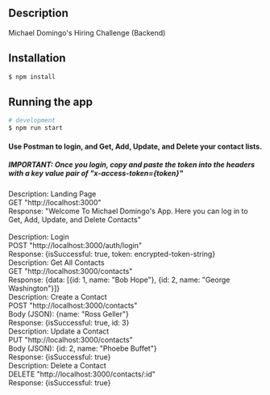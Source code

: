 ## Description

Michael Domingo's Hiring Challenge (Backend) 

## Installation

```bash
$ npm install
```

## Running the app

```bash
# development
$ npm run start


```

<h4>Use Postman to login, and Get, Add, Update, and Delete your contact lists.</h4> 
<h5>IMPORTANT: Once you login, copy and paste the token into the headers with a key value pair of "x-access-token={token}"</h5>

<div>Description: Landing Page</div>
<div>GET "http://localhost:3000"</div>
<div>Response: "Welcome To Michael Domingo's App. Here you can log in to Get, Add, Update, and Delete Contacts"
</div>

<br>

<div>Description: Login</div>
<div>POST "http://localhost:3000/auth/login"</div>
<div>Response: {isSuccessful: true, token: encrypted-token-string}</div>

<div>Description: Get All Contacts</div>
<div>GET "http://localhost:3000/contacts"</div>
<div>Response: {data: [{id: 1, name: "Bob Hope"}, {id: 2, name: "George Washington"}]}</div>

<div>Description: Create a Contact</div>
<div>POST "http://localhost:3000/contacts"</div>
<div>Body (JSON): {name: "Ross Geller"}</div>
<div>Response: {isSuccessful: true, id: 3}</div>

<div>Description: Update a Contact</div>
<div>PUT "http://localhost:3000/contacts"</div>
<div>Body (JSON): {id: 2, name: "Phoebe Buffet"}</div>
<div>Response: {isSuccessful: true}</div>

<div>Description: Delete a Contact</div>
<div>DELETE "http://localhost:3000/contacts/:id"</div>
<div>Response: {isSuccessful: true}</div>